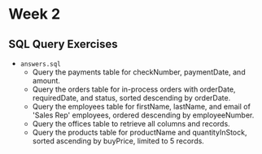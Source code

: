 # Week 2

## SQL Query Exercises
- <code>answers.sql</code>
  - Query the payments table for checkNumber, paymentDate, and amount.
  - Query the orders table for in-process orders with orderDate, requiredDate, and status, sorted descending by orderDate.
  - Query the employees table for firstName, lastName, and email of 'Sales Rep' employees, ordered descending by employeeNumber.
  - Query the offices table to retrieve all columns and records.
  - Query the products table for productName and quantityInStock, sorted ascending by buyPrice, limited to 5 records.
